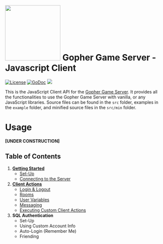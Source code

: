 # <img src="https://raw.githubusercontent.com/hewiefreeman/GopherClientJS/master/JS_Gopher.png" width="180" height="180"> Gopher Game Server - Javascript Client

[![License](https://img.shields.io/badge/License-Apache%202.0-blue.svg)](https://opensource.org/licenses/Apache-2.0) [![GoDoc](https://godoc.org/github.com/hewiefreeman/GopherGameServer?status.svg)](https://godoc.org/github.com/hewiefreeman/GopherGameServer) <img src="https://img.shields.io/badge/version-v1.0--beta.1-blue.svg">

This is the JavaScript Client API for the [Gopher Game Server](https://github.com/hewiefreeman/GopherGameServer). It provides all the functionalities to use the Gopher Game Server with vanilla, or any JavaScript libraries. Source files can be found in the `src` folder, examples in the `example` folder, and minified source files in the `src/min` folder.

# Usage

 **[UNDER CONSTRUCTION]**

## Table of Contents

1) [**Getting Started**](https://github.com/hewiefreeman/GopherClientJS/wiki/Getting-Started)
   - [Set-Up](https://github.com/hewiefreeman/GopherClientJS/wiki/Getting-Started#set-up)
   - [Connecting to the Server](https://github.com/hewiefreeman/GopherClientJS/wiki/Getting-Started#connecting-to-the-server)
2) [**Client Actions**](https://github.com/hewiefreeman/GopherClientJS/wiki/Client-Actions)
   - [Login & Logout](https://github.com/hewiefreeman/GopherClientJS/wiki/Client-Actions#login--logout)
   - [Rooms](https://github.com/hewiefreeman/GopherClientJS/wiki/Client-Actions#rooms)
   - [User Variables](https://github.com/hewiefreeman/GopherClientJS/wiki/Client-Actions#user-variables)
   - [Messaging](https://github.com/hewiefreeman/GopherClientJS/wiki/Client-Actions#messaging)
   - [Executing Custom Client Actions](https://github.com/hewiefreeman/GopherClientJS/wiki/Client-Actions#executing-custom-client-actions)
3) **SQL Authentication**
   - Set-Up
   - Using Custom Account Info
   - Auto-Login (Remember Me)
   - Friending
